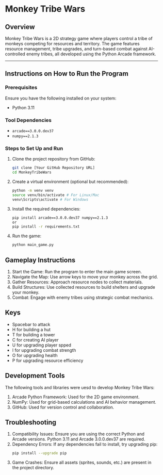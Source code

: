 # Monkey Tribe Wars

## Overview
Monkey Tribe Wars is a 2D strategy game where players control a tribe of monkeys competing for resources and territory. The game features resource management, tribe upgrades, and turn-based combat against AI-controlled enemy tribes, all developed using the Python Arcade framework.

---

## Instructions on How to Run the Program

### Prerequisites
Ensure you have the following installed on your system:
- Python 3.11

### Tool Dependencies
- `arcade==3.0.0.dev37`
- `numpy==2.1.3`

### Steps to Set Up and Run
1. Clone the project repository from GitHub:
   ```bash
   git clone [Your GitHub Repository URL]
   cd MonkeyTribeWars
2. Create a virtual environment (optional but recommended):
   ```bash
   python -m venv venv
   source venv/bin/activate # For Linux/Mac
   venv\Scripts\activate # For Windows
3. Install the required dependencies:
   ```bash
   pip install arcade==3.0.0.dev37 numpy==2.1.3
   or
   pip install -r requirements.txt
4. Run the game:
   ```bash
   python main_game.py
## Gameplay Instructions
1. Start the Game: Run the program to enter the main game screen.
2. Navigate the Map: Use arrow keys to move your monkey across the grid.
3. Gather Resources: Approach resource nodes to collect materials.
4. Build Structures: Use collected resources to build shelters and upgrade your monkey.
5. Combat: Engage with enemy tribes using strategic combat mechanics.

## Keys
- Spacebar to attack
- H for building a hut
- T for building a tower
- C for creating AI player
- U for upgrading player spped
- I for upgrading combat strength
- O for upgrading health
- P for upgrading resource efficiency

## Development Tools
The following tools and libraries were uesd to develop Monkey Tribe Wars:
1. Arcade Python Framework: Used for the 2D game environment.
2. NumPy: Used for grid-based calculations and AI behavior management.
3. GitHub: Used for version control and collaboration.

## Troubleshooting
1. Compatibility Issues: Ensure you are using the correct Python and Arcade versions. Python 3.11 and Arcade 3.0.0.dev37 are required.
2. Dependency Errors: If any dependencies fail to install, try upgrading pip:
   ```bash
   pip install --upgrade pip
3. Game Crashes: Ensure all assets (sprites, sounds, etc.) are present in the project directory.
